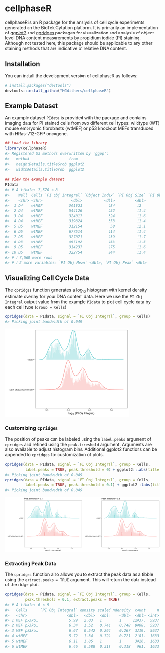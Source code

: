 
<!-- README.md is generated from README.Rmd. Please edit that file -->

# cellphaseR

<!-- badges: start -->
<!-- badges: end -->

cellphaseR is an R package for the analysis of cell cycle experiments
generated on the BioTek Cytation platform. It is primarily an
implementation of
[ggplot2](https://cran.r-project.org/web/packages/ggplot2/index.html)
and
[ggridges](https://cran.r-project.org/web/packages/ggridges/index.html)
packages for visualization and analysis of object level DNA content
measurements by propidium iodide (PI) staining. Although not tested
here, this package should be applicable to any other staining methods
that are indicative of relative DNA content.

## Installation

You can install the development version of cellphaseR as follows:

``` r
# install.packages("devtools")
devtools::install_github("HGWithers/cellphaseR")
```

## Example Dataset

An example dataset `PIdata` is provided with the package and contains
imaging data for PI stained cells from two different cell types:
wildtype (WT) mouse embryonic fibroblasts (wtMEF) or p53 knockout MEFs
transduced with HRas-V12-GFP oncogene.

``` r
## Load the library
library(cellphaseR)
#> Registered S3 methods overwritten by 'ggpp':
#>   method                  from   
#>   heightDetails.titleGrob ggplot2
#>   widthDetails.titleGrob  ggplot2

## View the example dataset
PIdata
#> # A tibble: 7,570 × 8
#>    Well  Cells `PI Obj Integral` `Object Index` `PI Obj Size` `PI Obj Area`
#>    <chr> <chr>             <dbl>          <dbl>         <dbl>         <dbl>
#>  1 D4    wtMEF            301821            154          12             101
#>  2 D4    wtMEF            544126            252          11.4           101
#>  3 D4    wtMEF            324017            524          11.6           101
#>  4 D4    wtMEF            319824            553          11.4           101
#>  5 D5    wtMEF            312154             58          12.1           101
#>  6 D5    wtMEF            677514            114          11.4           101
#>  7 D5    wtMEF            327071            139          11.7           101
#>  8 D5    wtMEF            497192            153          11.5           101
#>  9 D5    wtMEF            314237            175          11.6           101
#> 10 D5    wtMEF            322754            244          11.4           101
#> # ℹ 7,560 more rows
#> # ℹ 2 more variables: `PI Obj Mean` <dbl>, `PI Obj Peak` <dbl>
```

## Visualizing Cell Cycle Data

The `cpridges` function generates a log<sub>10</sub> histogram with
kernel density estimate overlay for your DNA content data. Here we use
the `PI Obj Integral` output value from the example `PIdata` to plot
cell cycle data by each cell type (`group = Cells`)

``` r
cpridges(data = PIdata, signal = `PI Obj Integral`, group = Cells)
#> Picking joint bandwidth of 0.049
```

<img src="man/figures/README-cpridges_base_example-1.png" width="80%" />

### Customizing `cpridges`

The position of peaks can be labeled using the `label.peaks` argument of
`cpridges` and refined using the `peak.threshold` argument. Arguments
are also available to adjust histogram bins. Additional ggplot2
functions can be appended to `cpridges` for customization of plots.

``` r
cpridges(data = PIdata, signal = `PI Obj Integral`, group = Cells,
         label.peaks = TRUE, peak.threshold = 0) + ggplot2::labs(title = "Peak threshold = 0.1")
#> Picking joint bandwidth of 0.049
cpridges(data = PIdata, signal = `PI Obj Integral`, group = Cells,
         label.peaks = TRUE, peak.threshold = 0.1) + ggplot2::labs(title = "Peak threshold = 0.8")
#> Picking joint bandwidth of 0.049
```

<img src="man/figures/README-cpridges_options_example-1.png" width="50%" /><img src="man/figures/README-cpridges_options_example-2.png" width="50%" />

### Extracting Peak Data

The `cpridges` function also allows you to extract the peak data as a
tibble using the `extract.peaks = TRUE` argument. This will return the
data instead of the ridge plot.

``` r
cpridges(data = PIdata, signal = `PI Obj Integral`, group = Cells,
         peak.threshold = 0.1, extract.peaks = TRUE)
#> # A tibble: 6 × 9
#>   Cells      `PI Obj Integral` density scaled ndensity  count     n peak  strict
#>   <chr>                  <dbl>   <dbl>  <dbl>    <dbl>  <dbl> <int> <lgl> <lgl> 
#> 1 MEF p53ko…              5.99   2.03   1        1     12037.  5937 TRUE  FALSE 
#> 2 MEF p53ko…              6.34   1.52   0.748    0.748  9008.  5937 TRUE  FALSE 
#> 3 MEF p53ko…              6.67   0.542  0.267    0.267  3219.  5937 TRUE  FALSE 
#> 4 wtMEF                   5.72   1.34   0.721    0.721  2181.  1633 TRUE  FALSE 
#> 5 wtMEF                   6.11   1.85   1        1      3026.  1633 TRUE  FALSE 
#> 6 wtMEF                   6.46   0.588  0.318    0.318   961.  1633 TRUE  FALSE
```
